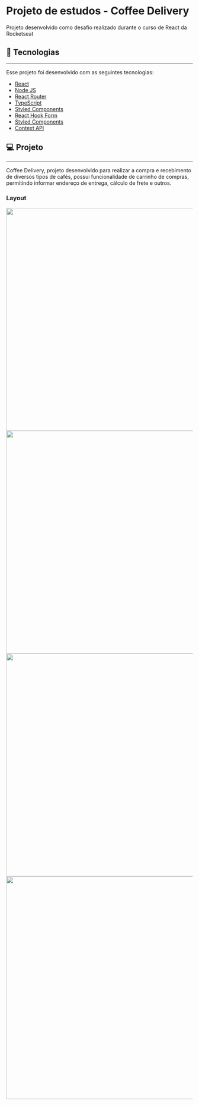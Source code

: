 # Projeto de estudos - Coffee Delivery
Projeto desenvolvido como desafio realizado durante o curso de React da Rocketseat
<h2>🚀 Tecnologias</h2>
<hr>
Esse projeto foi desenvolvido com as seguintes tecnologias:
<ul>
  <li><a href="https://pt-br.reactjs.org" target="_blank">React</a></li>
  <li><a href="https://nodejs.org/en/" target="_blank">Node JS</a></li>
  <li><a href="https://reactrouter.com/en/main" target="_blank">React Router</a></li>
  <li><a href="https://www.typescriptlang.org/" target="_blank">TypeScript</a></li>
  <li><a href="https://styled-components.com/" target="_blank">Styled Components</a></li>
  <li><a href="https://react-hook-form.com/" target="_blank">React Hook Form</a></li>
  <li><a href="https://www.npmjs.com/package/yup" target="_blank">Styled Components</a></li>
  <li><a href="https://reactjs.org/docs/context.html" target="_blank">Context API</a></li>
</ul>
<h2>💻 Projeto</h2>
<hr>
<p>
Coffee Delivery, projeto desenvolvido para realizar a compra e recebimento de diversos tipos de cafés, possui funcionalidade de carrinho de compras, permitindo informar endereço de entrega, cálculo de frete e outros.
</p>
<div style="align-items: center;">
  <h3>Layout</h3>
  <img src="https://github.com/BrunoMeirel3s/Projeto-Estudo-DeliveryCoffee/blob/main/screens/screen1.png" width="600px"  height="auto"></img>
  <img src="https://github.com/BrunoMeirel3s/Projeto-Estudo-DeliveryCoffee/blob/main/screens/screen2.png" width="600px"  height="auto"></img>
  <img src="https://github.com/BrunoMeirel3s/Projeto-Estudo-DeliveryCoffee/blob/main/screens/screen3.png" width="600px"  height="auto"></img>
  <img src="https://github.com/BrunoMeirel3s/Projeto-Estudo-DeliveryCoffee/blob/main/screens/screen4.png" width="600px"  height="auto"></img>
</div>
